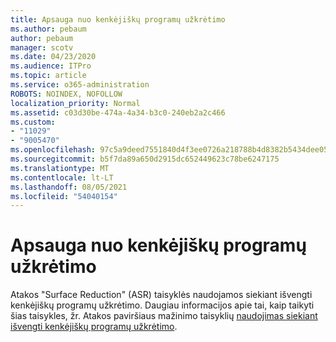 ```yaml
---
title: Apsauga nuo kenkėjiškų programų užkrėtimo
ms.author: pebaum
author: pebaum
manager: scotv
ms.date: 04/23/2020
ms.audience: ITPro
ms.topic: article
ms.service: o365-administration
ROBOTS: NOINDEX, NOFOLLOW
localization_priority: Normal
ms.assetid: c03d30be-474a-4a34-b3c0-240eb2a2c466
ms.custom:
- "11029"
- "9005470"
ms.openlocfilehash: 97c5a9deed7551840d4f3ee0726a218788b4d8382b5434dee0566b0021d67cc9
ms.sourcegitcommit: b5f7da89a650d2915dc652449623c78be6247175
ms.translationtype: MT
ms.contentlocale: lt-LT
ms.lasthandoff: 08/05/2021
ms.locfileid: "54040154"
---
```

# <a name="prevent-malware-infection"></a>Apsauga nuo kenkėjiškų programų užkrėtimo

Atakos "Surface Reduction" (ASR) taisyklės naudojamos siekiant išvengti kenkėjiškų programų užkrėtimo. Daugiau informacijos apie tai, kaip taikyti šias taisykles, žr. Atakos paviršiaus mažinimo taisyklių [naudojimas siekiant išvengti kenkėjiškų programų užkrėtimo](https://docs.microsoft.com/microsoft-365/security/defender-endpoint/attack-surface-reduction?view=o365-worldwide#attack-surface-reduction-rules).